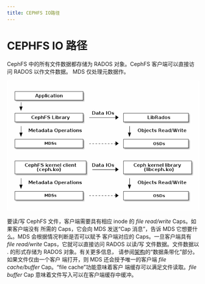 ```yaml
---
title: CEPHFS IO路径
---
```


# CEPHFS IO 路径

CephFS 中的所有文件数据都存储为 RADOS 对象。CephFS 客户端可以直接访问 RADOS 以作文件数据。
MDS 仅处理元数据作。

![IO 路径](../../image/cephfs-io-path.png)

要读/写 CephFS 文件，客户端需要具有相应 inode 的 _file read/write_ Caps。如果客户端没有
所需的 Caps，它会向 MDS 发送“Cap 消息”，告诉 MDS 它想要什么。MDS 会根据情况判断是否可以赋予
客户端对应的 Caps。一旦客户端具有 _file read/write_ Caps，它就可以直接访问 RADOS 以读/写
文件数据。文件数据以 <inode number>.<object index> 的形式存储为 RADOS 对象。有关更多信息，
请参阅[架构](../../architecture/architecture.md)的“数据条带化”部分。如果文件仅由一个客户
端打开，则 MDS 还会授予唯一的客户端 _file cache/buffer_ Cap。“file cache”功能意味着客户
端缓存可以满足文件读取。_file buffer_ Cap 意味着文件写入可以在客户端缓存中缓冲。
